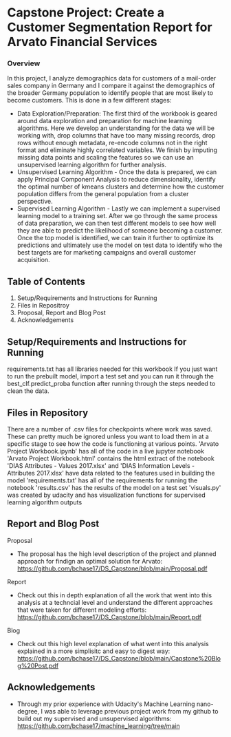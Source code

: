 # Capstone Project: Create a Customer Segmentation Report for Arvato Financial Services

### Overview
In this project, I analyze demographics data for customers of a mail-order sales company in Germany and I compare it against the demographics of the broader Germany population to identify people that are most likely to become customers. This is done in a few different stages:
- Data Exploration/Preparation: The first third of the workbook is geared around data exploration and preparation for machine learning algorithms. Here we develop an understanding for the data we will be working with, drop columns that have too many missing records, drop rows without enough metadata, re-encode columns not in the right format and eliminate highly correlated variables. We finish by imputing missing data points and scaling the features so we can use an unsupervised learning algorithm for further analysis.
- Unsupervised Learning Algorithm - Once the data is prepared, we can apply Principal Component Analysis to reduce dimensionality, identify the optimal number of kmeans clusters and determine how the customer population differs from the general population from a cluster perspective.
- Supervised Learning Algorithm - Lastly we can implement a supervised learning model to a training set. After we go through the same process of data preparation, we can then test different models to see how well they are able to predict the likelihood of someone becoming a customer. Once the top model is identified, we can train it further to optimize its predictions and ultimately use the model on test data to identify who the best targets are for marketing campaigns and overall customer acquisition.

## Table of Contents
1. Setup/Requirements and Instructions for Running 
2. Files in Repositroy
3. Proposal, Report and Blog Post
4. Acknowledgements


## Setup/Requirements and Instructions for Running 
requirements.txt has all libraries needed for this workbook
If you just want to run the prebuilt model, import a test set and you can run it through the best_clf.predict_proba function after running through the steps needed to clean the data.


## Files in Repository
There are a number of .csv files for checkpoints where work was saved. These can pretty much be ignored unless you want to load them in at a specific stage to see how the code is functioning at various points.
'Arvato Project Workbook.ipynb' has all of the code in a live jupyter notebook
'Arvato Project Workbook.html' contains the html extract of the notebook
'DIAS Attributes - Values 2017.xlsx' and 'DIAS Information Levels - Attributes 2017.xlsx' have data related to the features used in building the model
'requirements.txt' has all of the requirements for running the notebook
'results.csv' has the results of the model on a test set
'visuals.py' was created by udacity and has visualization functions for supervised learning algorithm outputs

## Report and Blog Post
Proposal
- The proposal has the high level description of the project and planned approach for findign an optimal solution for Arvato:
  https://github.com/bchase17/DS_Capstone/blob/main/Proposal.pdf

Report
- Check out this in depth explanation of all the work that went into this analysis at a techncial level and understand the different approaches that were taken for different modeling efforts:
https://github.com/bchase17/DS_Capstone/blob/main/Report.pdf

Blog
- Check out this high level explanation of what went into this analysis explained in a more simplisitc and easy to digest way:
https://github.com/bchase17/DS_Capstone/blob/main/Capstone%20Blog%20Post.pdf

## Acknowledgements

- Through my prior experience with Udacity's Machine Learning nano-degree, I was able to leverage previous project work from my github to build out my supervised and unsupervised algorithms: https://github.com/bchase17/machine_learning/tree/main
